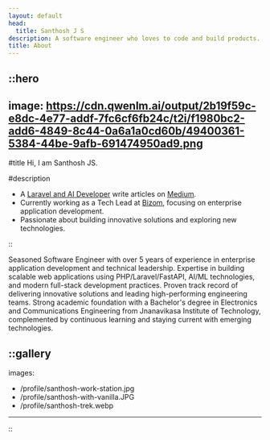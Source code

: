 ```yaml
---
layout: default
head:
  title: Santhosh J S
description: A software engineer who loves to code and build products.
title: About
---
```


::hero
---
image: https://cdn.qwenlm.ai/output/2b19f59c-e8dc-4e77-addf-7fc6cf6fb24c/t2i/f1980bc2-add6-4849-8c44-0a6a1a0cd60b/49400361-5384-44be-9afb-691474950ad9.png
---
#title
Hi, I am Santhosh JS.

#description
- A [Laravel and AI Developer](https://github.com/santhoshsiddegowda) write articles on [Medium](https://medium.com/@santhoshsiddegowda).
- Currently working as a Tech Lead at [Bizom](https://www.bizom.com/), focusing on enterprise application development.
- Passionate about building innovative solutions and exploring new technologies.

::

Seasoned Software Engineer with over 5 years of experience in enterprise application development and technical leadership. Expertise in building scalable web applications using PHP/Laravel/FastAPI, AI/ML technologies, and modern full-stack development practices. Proven track record of delivering innovative solutions and leading high-performing engineering teams. Strong academic foundation with a Bachelor's degree in Electronics and Communications Engineering from Jnanavikasa Institute of Technology, complemented by continuous learning and staying current with emerging technologies.


::gallery
---
images:
  - /profile/santhosh-work-station.jpg
  - /profile/santhosh-with-vanilla.JPG
  - /profile/santhosh-trek.webp
---
::